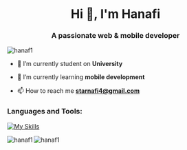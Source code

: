 

<h1 align="center">Hi 👋, I'm Hanafi</h1>
<h3 align="center">A passionate web & mobile developer</h3>

<p align="left"> <img src="https://komarev.com/ghpvc/?username=hanaf1&label=Profile%20views&color=0e75b6&style=flat" alt="hanaf1" /> </p>

- 🔭 I’m currently student on **University**

- 🌱 I’m currently learning **mobile development**

- 📫 How to reach me **starnafi4@gmail.com**


<h3 align="left">Languages and Tools:</h3>

[![My Skills](https://skillicons.dev/icons?i=java,kotlin,nodejs,js,figma,dart,flutter,php,laravel,tailwind,bootstrap,androidstudio,net,python,linux&theme=light)](https://skillicons.dev)

<p><img align="left" src="https://github-readme-stats.vercel.app/api/top-langs?username=hanaf1&show_icons=true&locale=en&layout=compact" alt="hanaf1" /></p>



<p><img align="center" src="https://github-readme-streak-stats.herokuapp.com/?user=hanaf1&" alt="hanaf1" /></p>
